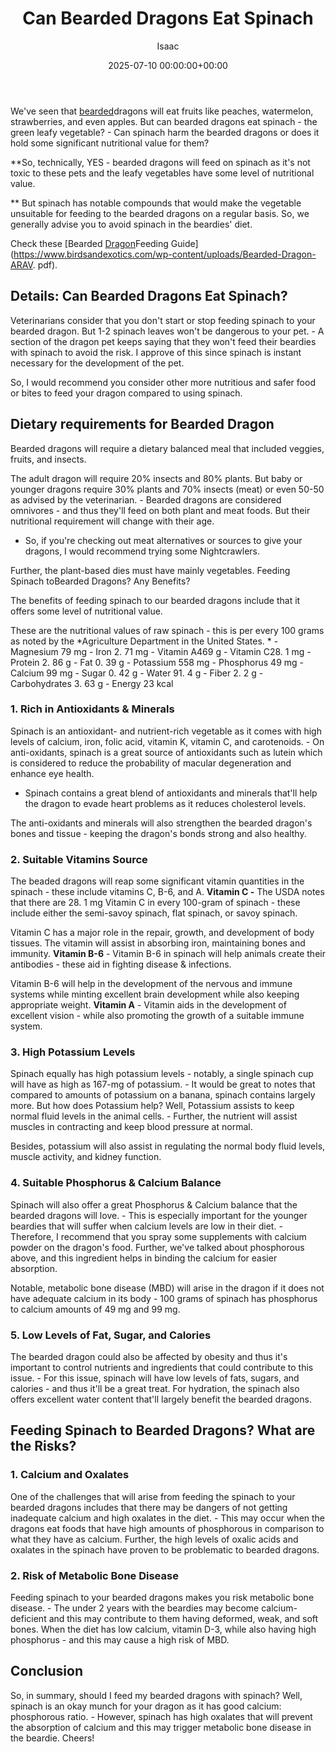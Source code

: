 ﻿---
title: Can Bearded Dragons Eat Spinach
description: We've seen that bearded dragons will eat fruits like peaches, watermelon, strawberries, and even apples. But can bearded dragons eat spinach - the green leafy...
slug: /can-bearded-dragons-eat-spinach/
date: 2025-07-10 00:00:00+00:00
lastmod: 2025-07-10 00:00:00+03:00
author: Isaac
categories:

- Guide

- Lizard
tags:

- guide

- bearded

- dragon
layout: post
---

We've seen that [bearded](https://pestpolicy.com/can-bearded-dragons-eat-apples/)dragons will eat fruits like peaches, watermelon, strawberries, and even apples. But can bearded dragons eat spinach - the green leafy vegetable? - Can spinach harm the bearded dragons or does it hold some significant nutritional value for them?

**So, technically, YES - bearded dragons will feed on spinach as it's not toxic to these pets and the leafy vegetables have some level of nutritional value.

** But spinach has notable compounds that would make the vegetable unsuitable for feeding to the bearded dragons on a regular basis. So, we generally advise you to avoid spinach in the beardies' diet.

Check these [Bearded [Dragon](https://pestpolicy.com/can-bearded-dragons-eat-bananas/)Feeding Guide](https://www.birdsandexotics.com/wp-content/uploads/Bearded-Dragon-ARAV. pdf).

##  Details: Can Bearded Dragons Eat Spinach?

Veterinarians consider that you don't start or stop feeding spinach to your bearded dragon. But 1-2 spinach leaves won't be dangerous to your pet. - A section of the dragon pet keeps saying that they won't feed their beardies with spinach to avoid the risk. I approve of this since spinach is instant necessary for the development of the pet.

So, I would recommend you consider other more nutritious and safer food or bites to feed your dragon compared to using spinach.

##  Dietary requirements for Bearded Dragon

Bearded dragons will require a dietary balanced meal that included veggies, fruits, and insects.

The adult dragon will require 20% insects and 80% plants. But baby or younger dragons require 30% plants and 70% insects (meat) or even 50-50 as advised by the veterinarian. - Bearded dragons are considered omnivores - and thus they'll feed on both plant and meat foods. But their nutritional requirement will change with their age.

- So, if you're checking out meat alternatives or sources to give your dragons, I would recommend trying some Nightcrawlers.

Further, the plant-based dies must have mainly vegetables. Feeding Spinach toBearded Dragons? Any Benefits?

The benefits of feeding spinach to our bearded dragons include that it offers some level of nutritional value.

These are the nutritional values of raw spinach - this is per every 100 grams as noted by the *Agriculture Department in the United States. * - Magnesium 79 mg - Iron 2. 71 mg - Vitamin A469 g - Vitamin C28. 1 mg - Protein 2. 86 g - Fat 0. 39 g - Potassium 558 mg - Phosphorus 49 mg - Calcium 99 mg - Sugar 0. 42 g - Water 91. 4 g - Fiber 2. 2 g - Carbohydrates 3. 63 g - Energy 23 kcal

###  1. Rich in Antioxidants & Minerals

Spinach is an antioxidant- and nutrient-rich vegetable as it comes with high levels of calcium, iron, folic acid, vitamin K, vitamin C, and carotenoids. - On anti-oxidants, spinach is a great source of antioxidants such as lutein which is considered to reduce the probability of macular degeneration and enhance eye health.

- Spinach contains a great blend of antioxidants and minerals that'll help the dragon to evade heart problems as it reduces cholesterol levels.

The anti-oxidants and minerals will also strengthen the bearded dragon's bones and tissue - keeping the dragon's bonds strong and also healthy.

###  2. Suitable Vitamins Source

The beaded dragons will reap some significant vitamin quantities in the spinach - these include vitamins C, B-6, and A. **Vitamin C -** The USDA notes that there are 28. 1 mg Vitamin C in every 100-gram of spinach - these include either the semi-savoy spinach, flat spinach, or savoy spinach.

Vitamin C has a major role in the repair, growth, and development of body tissues. The vitamin will assist in absorbing iron, maintaining bones and immunity. **Vitamin B-6** - Vitamin B-6 in spinach will help animals create their antibodies - these aid in fighting disease & infections.

Vitamin B-6 will help in the development of the nervous and immune systems while minting excellent brain development while also keeping appropriate weight. **Vitamin A** - Vitamin aids in the development of excellent vision - while also promoting the growth of a suitable immune system.

###  3. High Potassium Levels

Spinach equally has high potassium levels - notably, a single spinach cup will have as high as 167-mg of potassium. - It would be great to notes that compared to amounts of potassium on a banana, spinach contains largely more. But how does Potassium help? Well, Potassium assists to keep normal fluid levels in the animal cells. - Further, the nutrient will assist muscles in contracting and keep blood pressure at normal.

Besides, potassium will also assist in regulating the normal body fluid levels, muscle activity, and kidney function.

###  4. Suitable Phosphorus & Calcium Balance

Spinach will also offer a great Phosphorus & Calcium balance that the bearded dragons will love. - This is especially important for the younger beardies that will suffer when calcium levels are low in their diet. - Therefore, I recommend that you spray some supplements with calcium powder on the dragon's food. Further, we've talked about phosphorous above, and this ingredient helps in binding the calcium for easier absorption.

Notable, metabolic bone disease (MBD) will arise in the dragon if it does not have adequate calcium in its body - 100 grams of spinach has phosphorus to calcium amounts of 49 mg and 99 mg.

###  5. Low Levels of Fat, Sugar, and Calories

The bearded dragon could also be affected by obesity and thus it's important to control nutrients and ingredients that could contribute to this issue. - For this issue, spinach will have low levels of fats, sugars, and calories - and thus it'll be a great treat. For hydration, the spinach also offers excellent water content that'll largely benefit the bearded dragons.

##  Feeding Spinach to Bearded Dragons? What are the Risks?

###  1. Calcium and Oxalates

One of the challenges that will arise from feeding the spinach to your bearded dragons includes that there may be dangers of not getting inadequate calcium and high oxalates in the diet. - This may occur when the dragons eat foods that have high amounts of phosphorous in comparison to what they have as calcium. Further, the high levels of oxalic acids and oxalates in the spinach have proven to be problematic to bearded dragons.

###  2. Risk of Metabolic Bone Disease

Feeding spinach to your bearded dragons makes you risk metabolic bone disease. - The under 2 years with the beardies may become calcium-deficient and this may contribute to them having deformed, weak, and soft bones. When the diet has low calcium, vitamin D-3, while also having high phosphorus - and this may cause a high risk of MBD.

##  Conclusion

So, in summary, should I feed my bearded dragons with spinach? Well, spinach is an okay munch for your dragon as it has good calcium: phosphorous ratio. - However, spinach has high oxalates that will prevent the absorption of calcium and this may trigger metabolic bone disease in the beardie. Cheers!
